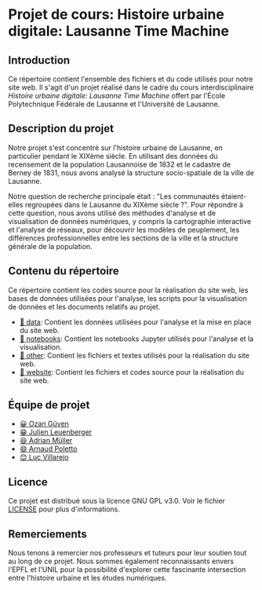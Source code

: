 # Projet de cours: Histoire urbaine digitale: Lausanne Time Machine

## Introduction
Ce répertoire contient l'ensemble des fichiers et du code utilisés pour notre site web. Il s'agit d'un projet réalisé dans le cadre du cours interdisciplinaire _Histoire urbaine digitale: Lausanne Time Machine_ offert par l'École Polytechnique Fédérale de Lausanne et l'Université de Lausanne.

## Description du projet

Notre projet s'est concentré sur l'histoire urbaine de Lausanne, en particulier pendant le XIXème siècle. En utilisant des données du recensement de la population Lausannoise de 1832 et le cadastre de Berney de 1831, nous avons analysé la structure socio-spatiale de la ville de Lausanne.

Notre question de recherche principale était : "Les communautés étaient-elles regroupées dans le Lausanne du XIXème siècle ?". Pour répondre à cette question, nous avons utilisé des méthodes d'analyse et de visualisation de données numériques, y compris la cartographie interactive et l'analyse de réseaux, pour découvrir les modèles de peuplement, les différences professionnelles entre les sections de la ville et la structure générale de la population.

## Contenu du répertoire

Ce répertoire contient les codes source pour la réalisation du site web, les bases de données utilisées pour l'analyse, les scripts pour la visualisation de données et les documents relatifs au projet.

- [📁 data](/data): Contient les données utilisées pour l'analyse et la mise en place du site web.
- [📁 notebooks](/notebooks): Contient les notebooks Jupyter utilisés pour l'analyse et la visualisation.
- [📁 other](/other): Contient les fichiers et textes utilisés pour la réalisation du site web.
- [📁 website](/website): Contient les fichiers et codes source pour la réalisation du site web.

## Équipe de projet

- [😀 Ozan Güven](https://github.com/ozan-guven)
- [😁 Julien Leuenberger](https://github.com/SoleilVermeil)
- [😆 Adrian Müller](https://github.com/admuel)
- [😄 Arnaud Poletto](https://github.com/ArnaudPoletto)
- [😊 Luc Villarejo](https://github.com/Lucky1805)

## Licence

Ce projet est distribué sous la licence GNU GPL v3.0. Voir le fichier [LICENSE](/LICENSE) pour plus d'informations. 

## Remerciements

Nous tenons à remercier nos professeurs et tuteurs pour leur soutien tout au long de ce projet. Nous sommes également reconnaissants envers l'EPFL et l'UNIL pour la possibilité d'explorer cette fascinante intersection entre l'histoire urbaine et les études numériques.
</div>
